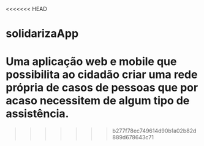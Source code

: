 <<<<<<< HEAD
# solidarizaApp
Uma aplicação web e mobile que possibilita ao  cidadão criar uma rede própria de casos de pessoas que por acaso necessitem de algum tipo de assistência.
=======
>>>>>>> b277f78ec749614d90b1a02b82d889d678643c71
